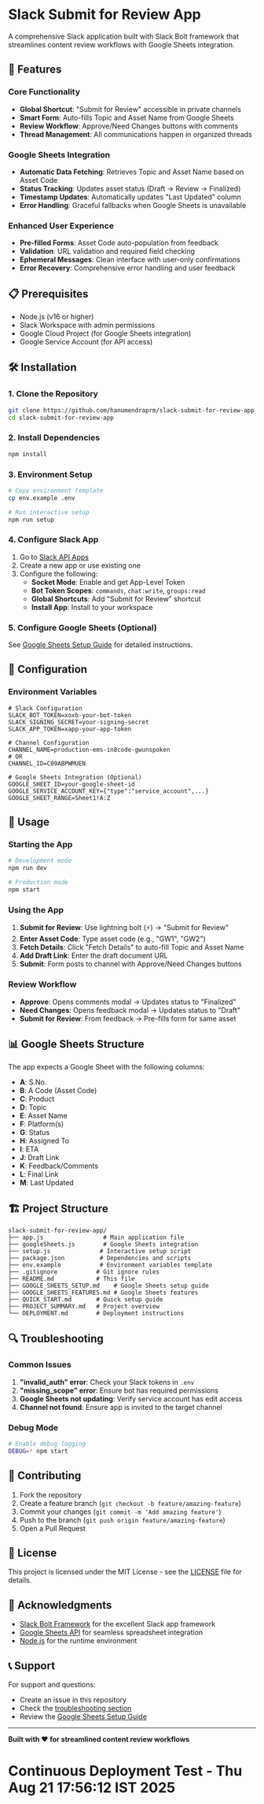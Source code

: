 # Slack Submit for Review App

A comprehensive Slack application built with Slack Bolt framework that streamlines content review workflows with Google Sheets integration.

## 🚀 Features

### Core Functionality
- **Global Shortcut**: "Submit for Review" accessible in private channels
- **Smart Form**: Auto-fills Topic and Asset Name from Google Sheets
- **Review Workflow**: Approve/Need Changes buttons with comments
- **Thread Management**: All communications happen in organized threads

### Google Sheets Integration
- **Automatic Data Fetching**: Retrieves Topic and Asset Name based on Asset Code
- **Status Tracking**: Updates asset status (Draft → Review → Finalized)
- **Timestamp Updates**: Automatically updates "Last Updated" column
- **Error Handling**: Graceful fallbacks when Google Sheets is unavailable

### Enhanced User Experience
- **Pre-filled Forms**: Asset Code auto-population from feedback
- **Validation**: URL validation and required field checking
- **Ephemeral Messages**: Clean interface with user-only confirmations
- **Error Recovery**: Comprehensive error handling and user feedback

## 📋 Prerequisites

- Node.js (v16 or higher)
- Slack Workspace with admin permissions
- Google Cloud Project (for Google Sheets integration)
- Google Service Account (for API access)

## 🛠️ Installation

### 1. Clone the Repository
```bash
git clone https://github.com/hanumendraprm/slack-submit-for-review-app.git
cd slack-submit-for-review-app
```

### 2. Install Dependencies
```bash
npm install
```

### 3. Environment Setup
```bash
# Copy environment template
cp env.example .env

# Run interactive setup
npm run setup
```

### 4. Configure Slack App
1. Go to [Slack API Apps](https://api.slack.com/apps)
2. Create a new app or use existing one
3. Configure the following:
   - **Socket Mode**: Enable and get App-Level Token
   - **Bot Token Scopes**: `commands`, `chat:write`, `groups:read`
   - **Global Shortcuts**: Add "Submit for Review" shortcut
   - **Install App**: Install to your workspace

### 5. Configure Google Sheets (Optional)
See [Google Sheets Setup Guide](GOOGLE_SHEETS_SETUP.md) for detailed instructions.

## 🔧 Configuration

### Environment Variables

```env
# Slack Configuration
SLACK_BOT_TOKEN=xoxb-your-bot-token
SLACK_SIGNING_SECRET=your-signing-secret
SLACK_APP_TOKEN=xapp-your-app-token

# Channel Configuration
CHANNEL_NAME=production-ems-in8code-gwunspoken
# OR
CHANNEL_ID=C09ABPWMUEN

# Google Sheets Integration (Optional)
GOOGLE_SHEET_ID=your-google-sheet-id
GOOGLE_SERVICE_ACCOUNT_KEY={"type":"service_account",...}
GOOGLE_SHEET_RANGE=Sheet1!A:Z
```

## 🚀 Usage

### Starting the App
```bash
# Development mode
npm run dev

# Production mode
npm start
```

### Using the App
1. **Submit for Review**: Use lightning bolt (⚡️) → "Submit for Review"
2. **Enter Asset Code**: Type asset code (e.g., "GW1", "GW2")
3. **Fetch Details**: Click "Fetch Details" to auto-fill Topic and Asset Name
4. **Add Draft Link**: Enter the draft document URL
5. **Submit**: Form posts to channel with Approve/Need Changes buttons

### Review Workflow
- **Approve**: Opens comments modal → Updates status to "Finalized"
- **Need Changes**: Opens feedback modal → Updates status to "Draft"
- **Submit for Review**: From feedback → Pre-fills form for same asset

## 📊 Google Sheets Structure

The app expects a Google Sheet with the following columns:
- **A**: S.No.
- **B**: A Code (Asset Code)
- **C**: Product
- **D**: Topic
- **E**: Asset Name
- **F**: Platform(s)
- **G**: Status
- **H**: Assigned To
- **I**: ETA
- **J**: Draft Link
- **K**: Feedback/Comments
- **L**: Final Link
- **M**: Last Updated

## 🏗️ Project Structure

```
slack-submit-for-review-app/
├── app.js                 # Main application file
├── googleSheets.js        # Google Sheets integration
├── setup.js              # Interactive setup script
├── package.json          # Dependencies and scripts
├── env.example           # Environment variables template
├── .gitignore           # Git ignore rules
├── README.md            # This file
├── GOOGLE_SHEETS_SETUP.md    # Google Sheets setup guide
├── GOOGLE_SHEETS_FEATURES.md # Google Sheets features
├── QUICK_START.md       # Quick setup guide
├── PROJECT_SUMMARY.md   # Project overview
└── DEPLOYMENT.md        # Deployment instructions
```

## 🔍 Troubleshooting

### Common Issues
1. **"invalid_auth" error**: Check your Slack tokens in `.env`
2. **"missing_scope" error**: Ensure bot has required permissions
3. **Google Sheets not updating**: Verify service account has edit access
4. **Channel not found**: Ensure app is invited to the target channel

### Debug Mode
```bash
# Enable debug logging
DEBUG=* npm start
```

## 🤝 Contributing

1. Fork the repository
2. Create a feature branch (`git checkout -b feature/amazing-feature`)
3. Commit your changes (`git commit -m 'Add amazing feature'`)
4. Push to the branch (`git push origin feature/amazing-feature`)
5. Open a Pull Request

## 📝 License

This project is licensed under the MIT License - see the [LICENSE](LICENSE) file for details.

## 🙏 Acknowledgments

- [Slack Bolt Framework](https://slack.dev/bolt-js/) for the excellent Slack app framework
- [Google Sheets API](https://developers.google.com/sheets/api) for seamless spreadsheet integration
- [Node.js](https://nodejs.org/) for the runtime environment

## 📞 Support

For support and questions:
- Create an issue in this repository
- Check the [troubleshooting section](#troubleshooting)
- Review the [Google Sheets Setup Guide](GOOGLE_SHEETS_SETUP.md)

---

**Built with ❤️ for streamlined content review workflows**
# Continuous Deployment Test - Thu Aug 21 17:56:12 IST 2025
